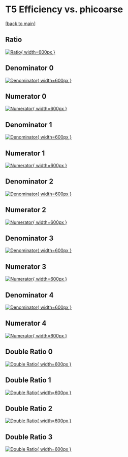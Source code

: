 # T5 Efficiency vs. phicoarse

[[back to main](./)]



## Ratio

[![Ratio](../mtv/var/T5_base_0_1_eff_phicoarse.png){ width=600px }](../mtv/var/T5_base_0_1_eff_phicoarse.pdf)

## Denominator 0

[![Denominator](../mtv/den/T5_base_0_1_eff_phicoarse_den0.png){ width=600px }](../mtv/den/T5_base_0_1_eff_phicoarse_den0.pdf)

## Numerator 0

[![Numerator](../mtv/num/T5_base_0_1_eff_phicoarse_num0.png){ width=600px }](../mtv/num/T5_base_0_1_eff_phicoarse_num0.pdf)

## Denominator 1

[![Denominator](../mtv/den/T5_base_0_1_eff_phicoarse_den1.png){ width=600px }](../mtv/den/T5_base_0_1_eff_phicoarse_den1.pdf)

## Numerator 1

[![Numerator](../mtv/num/T5_base_0_1_eff_phicoarse_num1.png){ width=600px }](../mtv/num/T5_base_0_1_eff_phicoarse_num1.pdf)

## Denominator 2

[![Denominator](../mtv/den/T5_base_0_1_eff_phicoarse_den2.png){ width=600px }](../mtv/den/T5_base_0_1_eff_phicoarse_den2.pdf)

## Numerator 2

[![Numerator](../mtv/num/T5_base_0_1_eff_phicoarse_num2.png){ width=600px }](../mtv/num/T5_base_0_1_eff_phicoarse_num2.pdf)

## Denominator 3

[![Denominator](../mtv/den/T5_base_0_1_eff_phicoarse_den3.png){ width=600px }](../mtv/den/T5_base_0_1_eff_phicoarse_den3.pdf)

## Numerator 3

[![Numerator](../mtv/num/T5_base_0_1_eff_phicoarse_num3.png){ width=600px }](../mtv/num/T5_base_0_1_eff_phicoarse_num3.pdf)

## Denominator 4

[![Denominator](../mtv/den/T5_base_0_1_eff_phicoarse_den4.png){ width=600px }](../mtv/den/T5_base_0_1_eff_phicoarse_den4.pdf)

## Numerator 4

[![Numerator](../mtv/num/T5_base_0_1_eff_phicoarse_num4.png){ width=600px }](../mtv/num/T5_base_0_1_eff_phicoarse_num4.pdf)

## Double Ratio 0

[![Double Ratio](../mtv/ratio/T5_base_0_1_eff_phicoarse_ratio0.png){ width=600px }](../mtv/ratio/T5_base_0_1_eff_phicoarse_ratio0.pdf)

## Double Ratio 1

[![Double Ratio](../mtv/ratio/T5_base_0_1_eff_phicoarse_ratio1.png){ width=600px }](../mtv/ratio/T5_base_0_1_eff_phicoarse_ratio1.pdf)

## Double Ratio 2

[![Double Ratio](../mtv/ratio/T5_base_0_1_eff_phicoarse_ratio2.png){ width=600px }](../mtv/ratio/T5_base_0_1_eff_phicoarse_ratio2.pdf)

## Double Ratio 3

[![Double Ratio](../mtv/ratio/T5_base_0_1_eff_phicoarse_ratio3.png){ width=600px }](../mtv/ratio/T5_base_0_1_eff_phicoarse_ratio3.pdf)

